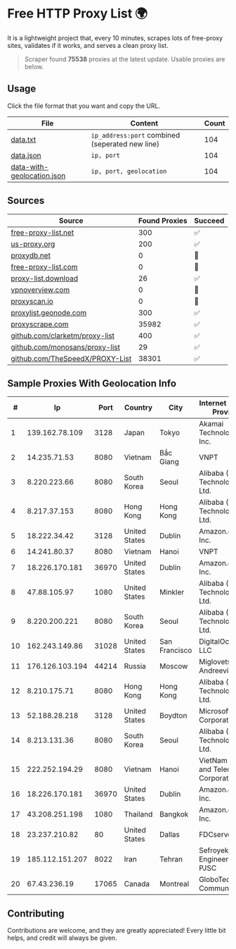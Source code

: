 
# Free HTTP Proxy List 🌍

It is a lightweight project that, every 10 minutes, scrapes lots of free-proxy sites, validates if it works, and serves a clean proxy list.


> Scraper found **75538** proxies at the latest update. Usable proxies are below.

## Usage

Click the file format that you want and copy the URL.


|File|Content|Count|
|----|-------|-----|
|[data.txt](https://raw.githubusercontent.com/themiralay/Proxy-List-World/master/data.txt)|`ip_address:port` combined (seperated new line)|104|
|[data.json](https://raw.githubusercontent.com/themiralay/Proxy-List-World/master/data.json)|`ip, port`|104|
|[data-with-geolocation.json](https://raw.githubusercontent.com/themiralay/Proxy-List-World/master/data-with-geolocation.json)|`ip, port, geolocation`|104|

## Sources

|Source|Found Proxies|Succeed|
|------|-------------|-------|
|[free-proxy-list.net](https://free-proxy-list.net)|300|✅|
|[us-proxy.org](https://www.us-proxy.org)|200|✅|
|[proxydb.net](http://proxydb.net)|0|🚫|
|[free-proxy-list.com](https://free-proxy-list.com/?page=&port=&type%5B%5D=http&type%5B%5D=https&up_time=0&search=Search)|0|🚫|
|[proxy-list.download](https://www.proxy-list.download/HTTP)|26|✅|
|[vpnoverview.com](https://vpnoverview.com/privacy/anonymous-browsing/free-proxy-servers)|0|🚫|
|[proxyscan.io](https://www.proxyscan.io)|0|🚫|
|[proxylist.geonode.com](https://proxylist.geonode.com/api/proxy-list?limit=300&page=1&sort_by=lastChecked&sort_type=desc&protocols=http,https)|300|✅|
|[proxyscrape.com](https://api.proxyscrape.com/v2/?request=displayproxies&protocol=http&timeout=10000&country=all&ssl=all&anonymity=all)|35982|✅|
|[github.com/clarketm/proxy-list](https://raw.githubusercontent.com/clarketm/proxy-list/master/proxy-list-raw.txt)|400|✅|
|[github.com/monosans/proxy-list](https://raw.githubusercontent.com/monosans/proxy-list/main/proxies/http.txt)|29|✅|
|[github.com/TheSpeedX/PROXY-List](https://raw.githubusercontent.com/TheSpeedX/PROXY-List/master/http.txt)|38301|✅|


## Sample Proxies With Geolocation Info

|#|Ip|Port|Country|City|Internet Service Provider|
|-|--|----|-------|----|-------------------------|
|1|139.162.78.109|3128|Japan|Tokyo|Akamai Technologies, Inc.|
|2|14.235.71.53|8080|Vietnam|Bắc Giang|VNPT|
|3|8.220.223.66|8080|South Korea|Seoul|Alibaba (US) Technology Co., Ltd.|
|4|8.217.37.153|8080|Hong Kong|Hong Kong|Alibaba (US) Technology Co., Ltd.|
|5|18.222.34.42|3128|United States|Dublin|Amazon.com, Inc.|
|6|14.241.80.37|8080|Vietnam|Hanoi|VNPT|
|7|18.226.170.181|36970|United States|Dublin|Amazon.com, Inc.|
|8|47.88.105.97|1080|United States|Minkler|Alibaba (US) Technology Co., Ltd.|
|9|8.220.200.221|8080|South Korea|Seoul|Alibaba (US) Technology Co., Ltd.|
|10|162.243.149.86|31028|United States|San Francisco|DigitalOcean, LLC|
|11|176.126.103.194|44214|Russia|Moscow|Miglovets Egor Andreevich|
|12|8.210.175.71|8080|Hong Kong|Hong Kong|Alibaba (US) Technology Co., Ltd.|
|13|52.188.28.218|3128|United States|Boydton|Microsoft Corporation|
|14|8.213.131.36|8080|South Korea|Seoul|Alibaba (US) Technology Co., Ltd.|
|15|222.252.194.29|8080|Vietnam|Hanoi|VietNam Post and Telecom Corporation|
|16|18.226.170.181|36970|United States|Dublin|Amazon.com, Inc.|
|17|43.208.251.198|1080|Thailand|Bangkok|Amazon.com, Inc.|
|18|23.237.210.82|80|United States|Dallas|FDCservers.net|
|19|185.112.151.207|8022|Iran|Tehran|Sefroyek Pardaz Engineering PJSC|
|20|67.43.236.19|17065|Canada|Montreal|GloboTech Communications|



## Contributing

Contributions are welcome, and they are greatly appreciated! Every
little bit helps, and credit will always be given.


